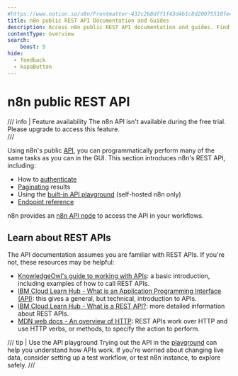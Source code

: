```yaml
---
#https://www.notion.so/n8n/Frontmatter-432c2b8dff1f43d4b1c8d20075510fe4
title: n8n public REST API Documentation and Guides
description: Access n8n public REST API documentation and guides. Find comprehensive resources to programmatically perform tasks with the public API instead of the GUI.
contentType: overview
search:
    boost: 5
hide:
  - feedback
  - kapaButton
---
```


# n8n public REST API

/// info | Feature availability
The n8n API isn't available during the free trial. Please upgrade to access this feature.  
///

Using n8n's public [API](/glossary.md#api), you can programmatically perform many of the same tasks as you can in the GUI. This section introduces n8n's REST API, including:

* How to [authenticate](/api/authentication.md)
* [Paginating](/api/pagination.md) results
* Using the [built-in API playground](/api/using-api-playground.md) (self-hosted n8n only)
* [Endpoint reference](/api/api-reference.md)

n8n provides an [n8n API node](/integrations/builtin/core-nodes/n8n-nodes-base.n8n.md) to access the API in your workflows.

## Learn about REST APIs

The API documentation assumes you are familiar with REST APIs. If you're not, these resources may be helpful:

* [KnowledgeOwl's guide to working with APIs](https://support.knowledgeowl.com/help/working-with-apis): a basic introduction, including examples of how to call REST APIs.
* [IBM Cloud Learn Hub - What is an Application Programming Interface (API)](https://www.ibm.com/cloud/learn/api): this gives a general, but technical, introduction to APIs.
* [IBM Cloud Learn Hub - What is a REST API?](https://www.ibm.com/cloud/learn/rest-apis): more detailed information about REST APIs.
* [MDN web docs - An overview of HTTP](https://developer.mozilla.org/en-US/docs/Web/HTTP/Overview): REST APIs work over HTTP and use HTTP verbs, or methods, to specify the action to perform.

/// tip | Use the API playground
Trying out the API in the [playground](/api/using-api-playground.md) can help you understand how APIs work. If you're worried about changing live data, consider setting up a test workflow, or test n8n instance, to explore safely.
///
